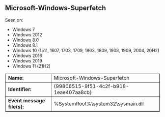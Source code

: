 ## Microsoft-Windows-Superfetch

Seen on:
* Windows 7
* Windows 2012
* Windows 8.0
* Windows 8.1
* Windows 10 (1511, 1607, 1703, 1709, 1803, 1809, 1903, 1909, 2004, 20H2)
* Windows 2016
* Windows 2019
* Windows 11 (21H2)

<table border="1" class="docutils">
  <tbody>
    <tr>
      <td><b>Name:</b></td>
      <td>Microsoft-Windows-Superfetch</td>
    </tr>
    <tr>
      <td><b>Identifier:</b></td>
      <td>{99806515-9f51-4c2f-b918-1eae407aa8cb}</td>
    </tr>
    <tr>
      <td><b>Event message file(s):</b></td>
      <td>%SystemRoot%\system32\sysmain.dll</td>
    </tr>
  </tbody>
</table>

&nbsp;

